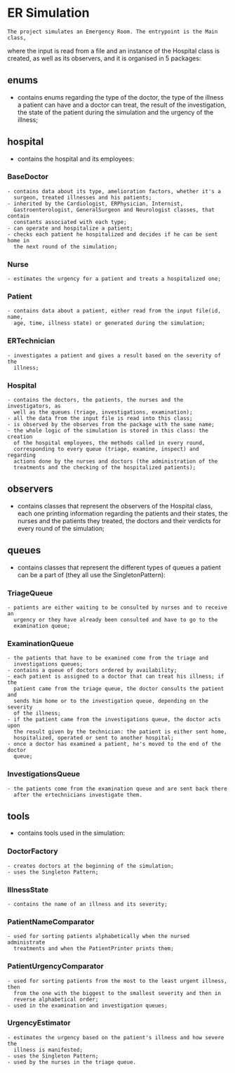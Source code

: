 # ER Simulation



    The project simulates an Emergency Room. The entrypoint is the Main class,
where the input is read from a file and an instance of the Hospital class is
created, as well as its observers, and it is organised in 5 packages:


## enums
- contains enums regarding the type of the doctor, the type of the illness a
  patient can have and a doctor can treat, the result of the investigation, the
  state of the patient during the simulation and the urgency of the illness;


## hospital
- contains the hospital and its employees:

### BaseDoctor
    - contains data about its type, amelioration factors, whether it's a 
      surgeon, treated illnesses and his patients;
    - inherited by the Cardiologist, ERPhysician, Internist,
      Gastroenterologist, GeneralSurgeon and Neurologist classes, that contain
      constants associated with each type;
    - can operate and hospitalize a patient;
    - checks each patient he hospitalized and decides if he can be sent home in
      the next round of the simulation;

### Nurse
	- estimates the urgency for a patient and treats a hospitalized one;

### Patient
	- contains data about a patient, either read from the input file(id, name,
	  age, time, illness state) or generated during the simulation;

### ERTechnician
	- investigates a patient and gives a result based on the severity of the
	  illness;

### Hospital
	- contains the doctors, the patients, the nurses and the investigators, as
	  well as the queues (triage, investigations, examination);
    - all the data from the input file is read into this class;
    - is observed by the observes from the package with the same name;
    - the whole logic of the simulation is stored in this class: the creation
      of the hospital employees, the methods called in every round,
      corresponding to every queue (triage, examine, inspect) and regarding
      actions done by the nurses and doctors (the administration of the
      treatments and the checking of the hospitalized patients);


## observers
- contains classes that represent the observers of the Hospital class, each one
  printing information regarding the patients and their states, the nurses and
  the patients they treated, the doctors and their verdicts for every round of
  the simulation;


## queues
- contains classes that represent the different types of queues a patient can
  be a part of (they all use the SingletonPattern):

### TriageQueue
	- patients are either waiting to be consulted by nurses and to receive an
	  urgency or they have already been consulted and have to go to the
	  examination queue;

### ExaminationQueue
    - the patients that have to be examined come from the triage and
      investigations queues;
    - contains a queue of doctors ordered by availability;
    - each patient is assigned to a doctor that can treat his illness; if the
      patient came from the triage queue, the doctor consults the patient and
      sends him home or to the investigation queue, depending on the severity
      of the illness;
    - if the patient came from the investigations queue, the doctor acts upon
      the result given by the technician: the patient is either sent home,
      hospitalized, operated or sent to another hospital;
    - once a doctor has examined a patient, he's moved to the end of the doctor
      queue;

### InvestigationsQueue
    - the patients come from the examination queue and are sent back there
      after the ertechnicians investigate them.


## tools
- contains tools used in the simulation:

### DoctorFactory
    - creates doctors at the beginning of the simulation;
    - uses the Singleton Pattern;

### IllnessState
    - contains the name of an illness and its severity;

### PatientNameComparator
    - used for sorting patients alphabetically when the nursed administrate
      treatments and when the PatientPrinter prints them;

### PatientUrgencyComparator
    - used for sorting patients from the most to the least urgent illness, then
      from the one with the biggest to the smallest severity and then in
      reverse alphabetical order;
    - used in the examination and investigation queues;

### UrgencyEstimator
    - estimates the urgency based on the patient's illness and how severe the
      illness is manifested;
    - uses the Singleton Pattern;
    - used by the nurses in the triage queue.
